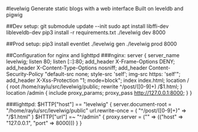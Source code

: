 #levelwig
Generate static blogs with a web interface
Built on leveldb and pigwig  


##Dev setup:
	git submodule update --init
	sudo apt install libffi-dev libleveldb-dev
	pip3 install -r requirements.txt
	./levelwig dev 8000

##Prod setup:
	pip3 install eventlet
	./levelwig gen
	./levelwig prod 8000

##Configuration for nginx and lighttpd
###nginx:
	server {
		server_name levelwig;
		listen 80;
		listen [::]:80;
		add_header X-Frame-Options DENY;
		add_header X-Content-Type-Options nosniff;
		add_header Content-Security-Policy "default-src none; style-src 'self'; img-src https: 'self'";
		add_header X-Xss-Protection "1; mode=block";
		index index.html;
		location / {
			root /home/raylu/src/levelwig/public;
			rewrite ^/post/([0-9]+) /$1.html;
		}
		location /admin {
			include proxy_params;
			proxy_pass http://127.0.0.1:8000;
		}
	}

###lighttpd:
	$HTTP["host"] == "levelwig" {
		server.document-root = "/home/raylu/src/levelwig/public"
		url.rewrite-once = (
			"^/post/([0-9]+)" => "/$1.html"
		)
		$HTTP["url"] =~ "^/admin" {
			proxy.server = ("" => (("host" => "127.0.0.1", "port" => 8000)))
		}
	}
